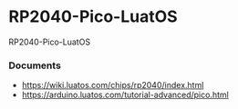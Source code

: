 # RP2040-Pico-LuatOS
RP2040-Pico-LuatOS

### Documents
* https://wiki.luatos.com/chips/rp2040/index.html
* https://arduino.luatos.com/tutorial-advanced/pico.html
